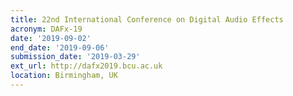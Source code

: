 ```yaml
---
title: 22nd International Conference on Digital Audio Effects 
acronym: DAFx-19
date: '2019-09-02' 
end_date: '2019-09-06' 
submission_date: '2019-03-29' 
ext_url: http://dafx2019.bcu.ac.uk
location: Birmingham, UK 
---
```

